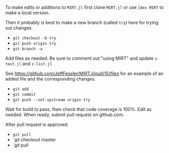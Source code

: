 To make edits or additions to `MIRT.jl`
first clone `MIRT.jl`
or use `]dev MIRT` to make a local version.

Then it probably is best to make a new branch (called `try`) here
for trying out changes.

* `git checkout -b try`
* `git push origin try`
* `git branch -a`

Add files as needed.
Be sure to comment out "using MIRT"
and update `z-test.jl` and `z-list.jl`

See https://github.com/JeffFessler/MIRT.jl/pull/15/files
for an example of an added file and the corresponding changes.

* `git add .`
* `git commit`
* `git push --set-upstream origin try`

Wait for build to pass,
then check that code coverage is 100%.
Edit as needed.
When ready, submit pull request on github.com.

After pull request is approved:
* `git pull`
* `git checkout master
* `git pull
